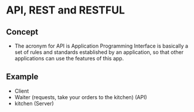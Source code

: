 # API, REST and RESTFUL

## Concept 
- The acronym for API is Application Programming Interface is basically a set of rules and standards established by an application, so that other applications can use the features of this app.

## Example
- Client
- Waiter (requests, take your orders to the kitchen) (API)
- kitchen (Server)

